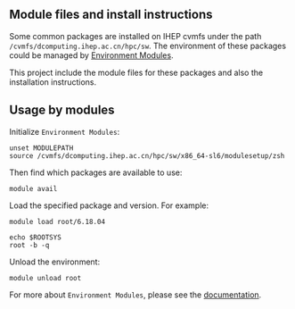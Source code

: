 ## Module files and install instructions

Some common packages are installed on IHEP cvmfs under the path
`/cvmfs/dcomputing.ihep.ac.cn/hpc/sw`. The environment of these packages
could be managed by [Environment Modules](http://modules.sourceforge.net/).

This project include the module files for these packages and also the
installation instructions.

## Usage by modules

Initialize `Environment Modules`:

```shell
unset MODULEPATH
source /cvmfs/dcomputing.ihep.ac.cn/hpc/sw/x86_64-sl6/modulesetup/zsh
```

Then find which packages are available to use:

```shell
module avail
```

Load the specified package and version. For example:

```shell
module load root/6.18.04

echo $ROOTSYS
root -b -q
```

Unload the environment:

```shell
module unload root
```

For more about `Environment Modules`, please see the
[documentation](https://modules.readthedocs.io/).
